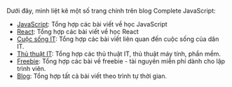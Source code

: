 Dưới đây, mình liệt kê một số trang chính trên blog Complete JavaScript:

- [JavaScript](https://completejavascript.com/javascript): Tổng hợp các bài viết về học JavaScript
- [React](https://completejavascript.com/javascript): Tổng hợp các bài viết về học React
- [Cuộc sống IT](https://completejavascript.com/cuoc-song-it): Tổng hợp các bài viết liên quan đến cuộc sống của dân IT.
- [Thủ thuật IT](https://completejavascript.com/thu-thuat-it): Tổng hợp các thủ thuật IT, thủ thuật máy tính, phần mềm.
- [Freebie](https://completejavascript.com/freebie): Tổng hợp các bài về freebie - tài nguyên miễn phí dành cho lập trình viên.
- [Blog](https://completejavascript.com/blog): Tổng hợp tất cả bài viết theo trình tự thời gian.
